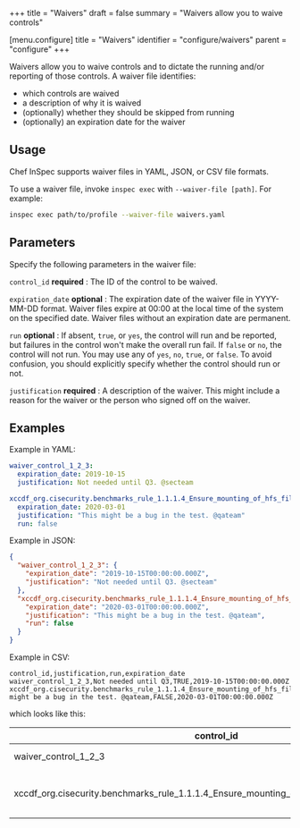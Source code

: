 +++
title = "Waivers"
draft = false
summary = "Waivers allow you to waive controls"

[menu.configure]
    title = "Waivers"
    identifier = "configure/waivers"
    parent = "configure"
+++

Waivers allow you to waive controls and to dictate the running and/or reporting of those controls. A waiver file identifies:

- which controls are waived
- a description of why it is waived
- (optionally) whether they should be skipped from running
- (optionally) an expiration date for the waiver

## Usage

Chef InSpec supports waiver files in YAML, JSON, or CSV file formats.

To use a waiver file, invoke `inspec exec` with `--waiver-file [path]`. For example:

```bash
inspec exec path/to/profile --waiver-file waivers.yaml
```

## Parameters

Specify the following parameters in the waiver file:

`control_id` **required**
: The ID of the control to be waived.

`expiration_date` **optional**
: The expiration date of the waiver file in YYYY-MM-DD format. Waiver files expire at 00:00 at the local time of the system on the specified date. Waiver files without an expiration date are permanent.

`run` **optional**
: If absent, `true`, or `yes`, the control will run and be
  reported, but failures in the control won't make the overall run fail. If `false` or `no`, the control will not run. You may use any of `yes`, `no`, `true`, or `false`. To avoid confusion, you should explicitly specify whether the control should run or not.

`justification` **required**
: A description of the waiver. This might include a reason for the waiver or the person who signed off on the waiver.

## Examples

Example in YAML:

```yaml
waiver_control_1_2_3:
  expiration_date: 2019-10-15
  justification: Not needed until Q3. @secteam

xccdf_org.cisecurity.benchmarks_rule_1.1.1.4_Ensure_mounting_of_hfs_filesystems_is_disabled:
  expiration_date: 2020-03-01
  justification: "This might be a bug in the test. @qateam"
  run: false
```

Example in JSON:

```json
{
  "waiver_control_1_2_3": {
    "expiration_date": "2019-10-15T00:00:00.000Z",
    "justification": "Not needed until Q3. @secteam"
  },
  "xccdf_org.cisecurity.benchmarks_rule_1.1.1.4_Ensure_mounting_of_hfs_filesystems_is_disabled": {
    "expiration_date": "2020-03-01T00:00:00.000Z",
    "justification": "This might be a bug in the test. @qateam",
    "run": false
  }
}
```

Example in CSV:

```plain
control_id,justification,run,expiration_date
waiver_control_1_2_3,Not needed until Q3,TRUE,2019-10-15T00:00:00.000Z
xccdf_org.cisecurity.benchmarks_rule_1.1.1.4_Ensure_mounting_of_hfs_filesystems_is_disabled,This might be a bug in the test. @qateam,FALSE,2020-03-01T00:00:00.000Z
```

which looks like this:

| control_id                                                                                  | justification                            | run   | expiration_date          |
|---------------------------------------------------------------------------------------------|------------------------------------------|-------|--------------------------|
| waiver_control_1_2_3                                                                        | Not needed until Q3                      | TRUE  | 2019-10-15T00:00:00.000Z |
| xccdf_org.cisecurity.benchmarks_rule_1.1.1.4_Ensure_mounting_of_hfs_filesystems_is_disabled | This might be a bug in the test. @qateam | FALSE | 2020-03-01T00:00:00.000Z |
